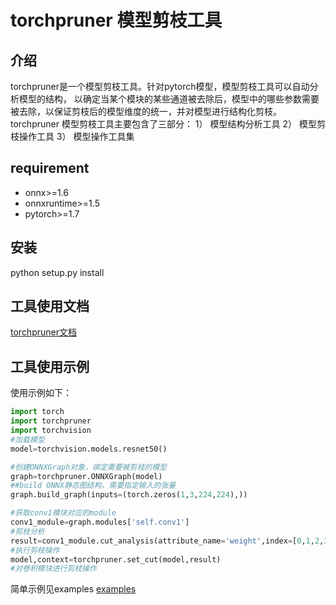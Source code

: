 # torchpruner 模型剪枝工具
## 介绍
torchpruner是一个模型剪枝工具。针对pytorch模型，模型剪枝工具可以自动分析模型的结构，
以确定当某个模块的某些通道被去除后，模型中的哪些参数需要被去除，以保证剪枝后的模型维度的统一，并对模型进行结构化剪枝。
torchpruner 模型剪枝工具主要包含了三部分：
1） 模型结构分析工具
2） 模型剪枝操作工具
3） 模型操作工具集

## requirement
* onnx>=1.6
* onnxruntime>=1.5
* pytorch>=1.7

## 安装
python setup.py install

## 工具使用文档
[torchpruner文档](DOCUMENT.md)
## 工具使用示例
使用示例如下：
```python
import torch
import torchpruner
import torchvision
#加载模型
model=torchvision.models.resnet50()

#创建ONNXGraph对象，绑定需要被剪枝的模型
graph=torchpruner.ONNXGraph(model)
##build ONNX静态图结构，需要指定输入的张量
graph.build_graph(inputs=(torch.zeros(1,3,224,224),))

#获取conv1模块对应的module
conv1_module=graph.modules['self.conv1']
#剪枝分析
result=conv1_module.cut_analysis(attribute_name='weight',index=[0,1,2,3],dim=0)
#执行剪枝操作
model,context=torchpruner.set_cut(model,result)
#对卷积模块进行剪枝操作

```
简单示例见examples
[examples](examples)
